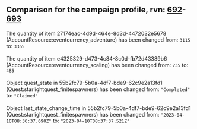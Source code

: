 ## Comparison for the campaign profile, rvn: [692](https://github.com/PRO100KatYT/FortniteProfileRevisions/tree/main/profiles/campaign/692%20campaign.json)-[693](https://github.com/PRO100KatYT/FortniteProfileRevisions/tree/main/profiles/campaign/693%20campaign.json)

The quantity of item 27174eac-4d9d-464e-8d3d-4472032e5678 (AccountResource:eventcurrency_adventure) has been changed from: `3115` to: `3365`
<br><br>
The quantity of item e4325329-d473-4c84-8c0d-fb72d43389b6 (AccountResource:eventcurrency_scaling) has been changed from: `235` to: `485`
<br><br>
Object quest_state in 55b2fc79-5b0a-4df7-bde9-62c9e2a13fd1 (Quest:starlightquest_finitespawners) has been changed from: `"Completed"` to: `"Claimed"`
<br><br>
Object last_state_change_time in 55b2fc79-5b0a-4df7-bde9-62c9e2a13fd1 (Quest:starlightquest_finitespawners) has been changed from: `"2023-04-10T08:36:37.690Z"` to: `"2023-04-10T08:37:37.521Z"`
<br><br>
